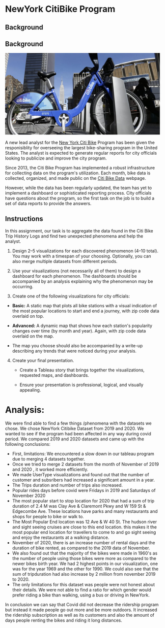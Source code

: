 # NewYork CitiBike Program

## Background

## Background

![Citi-Bikes](Images/NewyorkCitiBike.jpg)

A new lead analyst for the [New York Citi Bike](https://en.wikipedia.org/wiki/Citi_Bike) Program has been given the responisiblity for overseeing the largest bike-sharing program in the United States. The analyst is expected to generate regular reports for city officials looking to publicize and improve the city program.

Since 2013, the Citi Bike Program has implemented a robust infrastructure for collecting data on the program's utilization. Each month, bike data is collected, organized, and made public on the [Citi Bike Data](https://www.citibikenyc.com/system-data) webpage.

However, while the data has been regularly updated, the team has yet to implement a dashboard or sophisticated reporting process. City officials have questions about the program, so the first task on the job is to build a set of data reports to provide the answers.

## Instructions

In this assignment, our task is to aggregate the data found in the Citi Bike Trip History Logs and find two unexpected phenomena and help the analyst.

1. Design 2–5 visualizations for each discovered phenomenon (4–10 total). You may work with a timespan of your choosing. Optionally, you can also merge multiple datasets from different periods.

2. Use your visualizations (not necessarily all of them) to design a dashboard for each phenomenon. The dashboards should be accompanied by an analysis explaining why the phenomenon may be occurring. 

3. Create one of the following visualizations for city officials:

* **Basic:** A static map that plots all bike stations with a visual indication of the most popular locations to start and end a journey, with zip code data overlaid on top.

* **Advanced:** A dynamic map that shows how each station's popularity changes over time (by month and year). Again, with zip code data overlaid on the map.

* The map you choose should also be accompanied by a write-up describing any trends that were noticed during your analysis.

4. Create your final presentation.

    * Create a Tableau story that brings together the visualizations, requested maps, and dashboards.

    * Ensure your presentation is professional, logical, and visually appealing. 


# Analysis:

We were find able to find a few things /phenomena with the datasets we chose. We chose NewYork Citibike Dataset from 2019 and 2020. We wanted to see if the program had been affected in any way during covid period. We compared 2019 and 2020 datasets and came up with the following conclusions:

* First, limitations: We encountered a slow down in our tableau program due to merging 4 datasets together. 
* Once we tried to merge 2 datasets from the month of November of 2019 and 2020 , it worked more efficiently.
* We made UserType visualizations and found out that the number of customer and subsribers had increased a significant amount in a year.
* The Trips duration and number of trips also increased. 
* Popular rides days before covid were Fridays in 2019 and Saturdays of November 2020
* The most popular start to stop location for 2020 that had a sum of trip duration of 2.4 M was Clay Ave & Claremont Pkwy and W 159 St & Edgecombe Ave.
  These locations have parks and many restaurants and shops for people to bike or walk to. 
* The Most Popular End location was 12 Ave & W 40 St. The hudson river and sight seeing cruises are close to this end location. this makes it the most popular end location for travellers to come to and go sight seeing and enjoy the restaurants at a walking distance. 
* November of 2020, there is an increase number of rental days and the duration of bike rented, as compared to the 2019 data of November.
* We also found out that the majority of the bikes were made in 1960's as the number of people using those bikes were more as compared to the newer bikes birth year. We had 2 highest points in our visualization, one was for the year 1969 and the other for 1990. We could also see that the sum of tripduration had also increase by 2 million from november 2019 to 2020. 
* The only limitations for this dataset was people were not honest about their details. We were not able to find a ratio for which gender would prefer riding a bike than walking, using a bus or driving in NewYork.

In conclusion we can say that Covid did not decrease the ridership program but instead it made people go out more and be more outdoors. It increased the ridership subscription as well as its customers and also the amount of days people renting the bikes and riding it long distances.  
